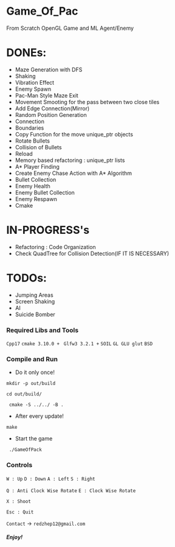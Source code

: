 # Game_Of_Pac
From Scratch OpenGL Game and ML Agent/Enemy 

# DONEs:
- Maze Generation with DFS 
- Shaking 
- Vibration Effect 
- Enemy Spawn 
- Pac-Man Style Maze Exit 
- Movement Smooting for the pass between two close tiles 
- Add Edge Connection(Mirror) 
- Random Position Generation
- Connection 
- Boundaries 
- Copy Function for the move unique_ptr objects 
- Rotate Bullets 
- Collision of Bullets 
- Reload 
- Memory based refactoring : unique_ptr lists
- A* Player Finding 
- Create Enemy Chase Action with A* Algorithm
- Bullet Collection 
- Enemy Health 
- Enemy Bullet Collection 
- Enemy Respawn 
- Cmake

# IN-PROGRESS's
- Refactoring : Code Organization 
- Check QuadTree for Collision Detection(IF IT IS NECESSARY)

# TODOs:
- Jumping Areas 
- Screen Shaking
- AI
- Suicide Bomber

### Required Libs and Tools
```Cpp17```
```cmake 3.10.0 + ```
```Glfw3 3.2.1 +```
```SOIL```
```GL GLU glut```
```BSD```

### Compile and Run
- Do it only once!

``` mkdir -p out/build ```

``` cd out/build/ ```

``` cmake -S ../../ -B .```

- After every update!

``` make ```

- Start the game

``` ./GameOfPack```

### Controls

```W : Up```
```D : Down```
```A : Left```
```S : Right```

```Q : Anti Clock Wise Rotate```
```E : Clock Wise Rotate```

```X : Shoot```

```Esc : Quit```

```Contact``` -> ```redzhep12@gmail.com```

##### Enjoy!
